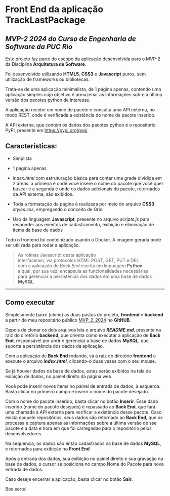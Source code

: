 # Front End da aplicação TrackLastPackage
## *MVP-2 2024 do Curso de Engenharia de Software da PUC Rio*

Este projeto faz parte do escopo da aplicação desenvolvida para o MVP-2 da Disciplina **Arquitetura de Software**.

Foi desenvolvido utilizando **HTML5**, **CSS3** e **Javascript** puros, sem utilização de frameworks ou bibliotecas.

Trata-se de uma aplicação minimalista, de 1 página apenas, contendo uma aplicação simples cujo objetivo é armazenar as informações
sobre a última versão dos pacotes python de interesse.

A aplicação recebe um nome de pacote e consulta uma API externa, no modo REST, onde é verificada a existência do nome de pacote inserido.

A API externa, que contém os dados dos pacotes python é o repositório PyPI, presente em https://pypi.org/pypi.
 

## Características:

- Simplista
- 1 página apenas
- *index.html* com estruturação básica para conter uma grade dividida em 2 áreas: a primeira é onde você insere o nome do pacote que você quer buscar e a segunda é onde os dados adicionais do pacote, retornados da API externa, sâo exibidos.

- Toda a formatação da página é realizada por meio do arquivo **CSS3** _styles.css_, empregando o conceito de Grid
- Uso da linguagem **Javascript**, presente no arquivo *scripts.js* para responder aos eventos de cadastramento, exibição e eliminação de items da base de dados

Todo o frontend foi conteinizado usando o Docker. A imagem gerada pode ser utilizada para rodar a aplicação.

> As rotinas Javascript desta aplicação  
> interfaceiam, via protocolos HTML POST, GET, PUT e DEL  
> com a aplicação de _Back End_ escrita em linguagem **Python**  
> a qual, por sua vez, encapsula as funcionalidades necessárias  
> para gerenciar a persistência dos dados em uma base de dados **MySQL**. 

---
## Como executar

Simplesmente baixe (clone) as duas pastas do projeto, **frontend** e **backend** a partir do meu repositário público [MVP_2_2024](https://github.com/nelsongs/mvp_2_2024/) no **GitHUB**. 

Depois de clonar os dois arquivos leia o arquivo ***README.md***, presente na raiz do diretório **backend**, que orienta como executar a aplicação de **Back End**, responsável por abrir e gerenciar a base de dados **MySQL**, que suporta a persistência dos dados da aplicação.

Com a aplicação de **Back End** rodando, vá à raiz do diretório **frontend** e execute o arquivo ***index.html***, clicando-o duas vezes com o seu mouse.

Se já houver dados na base de dados, estes serão exibidos na tela de exibição de dados, no painel direito da página web. 

Você pode inserir novos items no painel de entrada de dados, à esquerda. Basta clicar no primeiro campo e inserir o nome do pacote desejado.  

Com o nome do pacote inserido, basta clicar no botão **Inserir**. Esse dado inserido (nome do pacote desejado) é repassado ao **Back End**,
que fará uma chamada à API externa para verificar a existência desse pacote. Caso exista naquele repositórios, seus dados são retornado ao **Back End**, 
que os processa e captura apenas as informações sobre a última versão de sse pacote e a data e hora em que foi carregadao para o repositório pelos desenvolvedores.

Na sequencia, os dados são então cadastrados na base de dados **MySQL**, e retornados para exibição no **Front End**

Após a entrada dos dados, sua exibição no painel direito e sua gravação na base de dados, o cursor se posiciona no campo Nome do Pacote para nova entrada de dados.

Caso deseje encerrar a aplicação, basta clicar no botão **Sair**.

Boa sorte!
